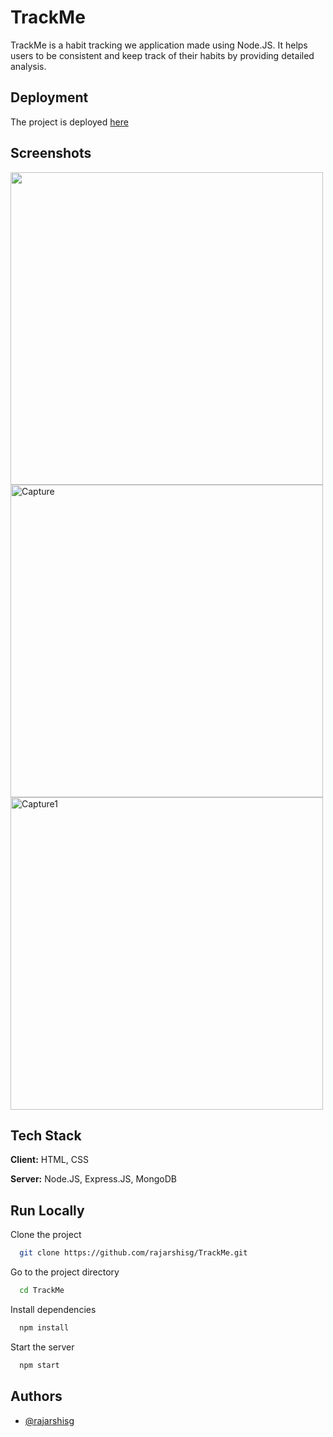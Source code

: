
# TrackMe

TrackMe is a habit tracking we application made using Node.JS. It helps users to be consistent and keep track of their habits by providing detailed analysis.



## Deployment

The project is deployed [here](https://heroku-track-me.herokuapp.com/)

## Screenshots 

<img width="500px" src="https://user-images.githubusercontent.com/55212405/130433237-32ea1e95-150c-4b7a-960e-f72c31676c7c.jpg"> 

<img width="500px" alt="Capture" src="https://user-images.githubusercontent.com/55212405/132210509-4f69eafd-1425-49ea-8489-74a2eebbd878.PNG">
<img width="500px" alt="Capture1" src="https://user-images.githubusercontent.com/55212405/132210518-147b0473-6426-4a34-98a5-f5922d46a23e.PNG">





## Tech Stack

**Client:** HTML, CSS

**Server:** Node.JS, Express.JS, MongoDB

  
## Run Locally

Clone the project

```bash
  git clone https://github.com/rajarshisg/TrackMe.git
```

Go to the project directory

```bash
  cd TrackMe
```

Install dependencies

```bash
  npm install
```

Start the server

```bash
  npm start
```

## Authors

- [@rajarshisg](https://github.com/rajarshisg)

  

